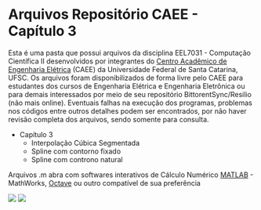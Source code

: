 # Arquivos Repositório CAEE - Capítulo 3
Esta é uma pasta que possui arquivos da disciplina EEL7031 - Computação Científica II desenvolvidos por integrantes do [Centro Acadêmico de Engenharia Elétrica](https://www.facebook.com/caee.ufsc) (CAEE) da Universidade Federal de Santa Catarina, UFSC.
Os arquivos foram disponibilizados de forma livre pelo CAEE para estudantes dos cursos de Engenharia Elétrica e Engenharia Eletrônica ou para demais interessados por meio de seu repositório BittorentSync/Resilio (não mais online).
Eventuais falhas na execução dos programas, problemas nos códigos entre outros detalhes podem ser encontrados, por não haver revisão completa dos arquivos, sendo somente para consulta.

- Capítulo 3
  - Interpolação Cúbica Segmentada
  - Spline com contorno fixado
  - Spline com controno natural


Arquivos .m abra com softwares interativos de Cálculo Numérico [MATLAB](https://www.mathworks.com/products/matlab.html) - MathWorks, [Octave](https://www.gnu.org/software/octave/) ou outro compatível de sua preferência
  
  ![](http://www.peteletrica.uff.br/wp-content/uploads/2013/04/physics_tools_matlab.jpg)
  ![](https://www.gnu.org/software/octave/img/octave-logo.svg)
